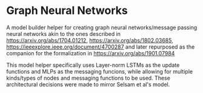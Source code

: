 # Graph Neural Networks
A model builder helper for creating graph neural networks/message passing neural networks akin to the ones described in https://arxiv.org/abs/1704.01212, https://arxiv.org/abs/1802.03685, https://ieeexplore.ieee.org/document/4700287 and later repurposed as the companion for the formalization in https://arxiv.org/abs/1901.07984

This model helper specifically uses Layer-norm LSTMs as the update functions and MLPs as the messaging funcions, while allowing for multiple kinds/types of nodes and messaging functions to be used. These architectural decisions were made to mirror Selsam et al's model.
